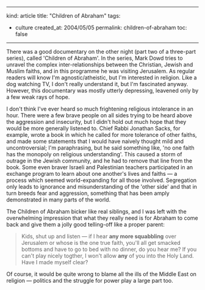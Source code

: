 -----
kind: article
title: "Children of Abraham"
tags:
- culture
created_at: 2004/05/05
permalink: children-of-abraham
toc: false
-----

<p>There was a good documentary on the other night (part two of a three-part series), called 'Children of Abraham'. In the series, Mark Dowd tries to unravel the complex inter-relationships between the Christian, Jewish and Muslim faiths, and in this programme he was visiting Jerusalem. As regular readers will know I'm agnostic/atheistic, but I'm interested in religion. Like a dog watching TV, I don't really understand it, but I'm fascinated anyway. However, this  documentary was mostly utterly depressing, leavened only by a few weak rays of hope.</p>

<p>I don't think I've ever heard so much frightening religious intolerance in an hour. There were a few brave people on all sides trying to be heard above the aggression and insecurity, but I didn't hold out much hope that they would be more generally listened to. Chief Rabbi Jonathan Sacks, for example, wrote a book in which he called for more tolerance of other faiths, and made some statements that I would have naively thought mild and uncontroversial; I'm paraphrasing, but he said something like, 'no one faith has the monopoly on religious understanding'. This caused a storm of outrage in the Jewish community, and he had to remove that line from the book. Some even braver Israeli and Palestinian teachers participated in an exchange program to learn about one another's lives and faiths &mdash; a process which seemed world-expanding for all those involved. Segregation only leads to ignorance and misunderstanding of the 'other side' and that in turn breeds fear and aggression, something that has been amply demonstrated in many parts of the world.</p><p>The Children of Abraham bicker like real siblings, and I was left with the overwhelming impression that what they really need is for Abraham to come back and give them a jolly good telling-off like a proper parent:</p><blockquote><p>Kids, shut up and listen &mdash; if I hear <strong>any more squabbling</strong> over Jerusalem or whose is the one true faith, you'll all get smacked bottoms and have to go to bed with no dinner, do you hear me? If you can't play nicely togther, I won't allow <strong>any</strong> of you into the Holy Land. Have I made myself clear?</p></blockquote><p>Of course, it would be quite wrong to blame all the ills of the Middle East on religion &mdash; politics and the struggle for power play a large part too.</p>
